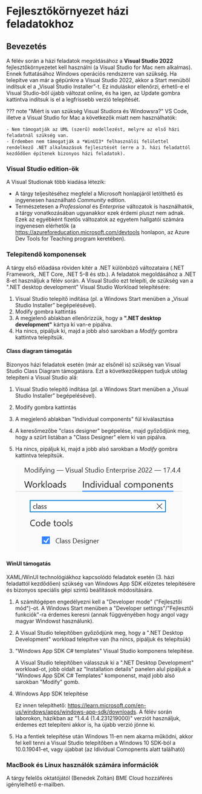 # Fejlesztőkörnyezet házi feladatokhoz

## Bevezetés

A félév során a házi feladatok megoldásához a **Visual Studio 2022** fejlesztőkörnyezetet kell használni (a Visual Studio for Mac nem alkalmas). Ennek futtatásához Windows operációs rendszerre van szükség.  Ha telepítve van már a gépünkre a Visual Studio 2022, akkor a Start menüből indítsuk el a „Visual Studio Installer”-t. Ez induláskor ellenőrzi, érhető-e el Visual Studio-ból újabb változat online, és ha igen, az Update gombra kattintva indítsuk is el a legfrissebb verzió telepítését.

??? note  "Miért is van szükség Visual Studiora és Windowsra?"
    VS Code, illetve a Visual Studio for Mac a következők miatt nem használhatók:
    
    - Nem támogatják az UML (szerű) modellezést, melyre az első házi feladatnál szükség van.
    - Érdemben nem támogatják a *WinUI3* felhasználói felülettel rendelkező .NET alkalmazások fejlesztését (erre a 3. házi feladattól kezdődően építenek bizonyos házi feladatok).

### Visual Studio edition-ök

A Visual Studionak több kiadása létezik:

- A tárgy teljesítéséhez megfelel a Microsoft honlapjáról letölthető és ingyenesen használható *Community* edition.
- Természetesen a *Professional* és *Enterprise* változatok is használhatók, a tárgy vonatkozásában ugyanakkor ezek érdemi pluszt nem adnak. Ezek az egyébként fizetős változatok az egyetem hallgatói számára ingyenesen elérhetők (a https://azureforeducation.microsoft.com/devtools honlapon, az Azure Dev Tools for Teaching program keretében).

### Telepítendő komponensek

A tárgy első előadása röviden kitér a .NET különböző változataira (.NET Framework, .NET Core, .NET 5-8 és  stb.). A feladatok megoldásához a .NET 8-et használjuk a félév során. A Visual Studio ezt telepíti, de szükség van a ".NET desktop development" Visual Studio Workload telepítésére:

1. Visual Studio telepítő indítása (pl. a Windows Start menüben a „Visual Studio Installer” begépelésével).
2. Modify gombra kattintás
3. A megjelenő ablakban ellenőrizzük, hogy a **".NET desktop development"** kártya ki van-e pipálva.
4. Ha nincs, pipáljuk ki, majd a jobb alsó sarokban a *Modify* gombra kattintva telepítsük.

#### Class diagram támogatás

Bizonyos házi feladatok esetén (már az elsőnél is) szükség van Visual Studio Class Diagram támogatásra. Ezt a következőképpen tudjuk utólag telepíteni a Visual Studio alá:

1. Visual Studio telepítő indítása (pl. a Windows Start menüben a „Visual Studio Installer” begépelésével).
2. Modify gombra kattintás
3. A megjelenő ablakban "Individual components" fül kiválasztása
4. A keresőmezőbe "class designer" begépelése, majd győződjünk meg, hogy a szűrt listában a "Class Designer" elem ki van pipálva.
5. Ha nincs, pipáljuk ki, majd a jobb alsó sarokban a *Modify* gombra kattintva telepítsük.

    ![Osztálydiagram támogatás telepítés](images/install-vs-class-diagram.png)

#### WinUI támogatás

XAML/WinUI technológiákhoz kapcsolódó feladatok esetén (3. házi feladattól kezdődően) szükség van Windows App SDK előzetes telepítésére és bizonyos speciális gépi szintű beállítások módosítására.

1. A számítógépen engedélyezni kell a "Developer mode" ("Fejlesztői mód")-ot. A Windows Start menüben a "Developer settings"/"Fejlesztői funkciók"-ra érdemes keresni (annak függvényében hogy angol vagy magyar Windowst használunk).

2. A Visual Studio telepítőben győződjünk meg, hogy a ".NET Desktop Development" workload telepítve van (ha nincs, pipáljuk és telepítsük)

3. "Windows App SDK C# templates" Visual Studio komponens telepítése.
    
    A Visual Studio telepítőben válasszuk ki a ".NET Desktop Development" workload-ot, jobb oldalt az "Installation details" panelen alul pipáljuk a "Windows App SDK C# Templates" komponenst, majd jobb alsó sarokban "Modify" gomb. 

4. Windows App SDK telepítése
    
    Ez innen telepíthető: https://learn.microsoft.com/en-us/windows/apps/windows-app-sdk/downloads. A félév során laborokon, házikban az "1.4.4 (1.4.231219000)" verziót használjuk, érdemes ezt telepíteni akkor is, ha újabb verzió jönne ki.

5. Ha a fentiek telepítése után Windows 11-en nem akarna működni, akkor fel kell tenni a Visual Studio telepítőben a Windows 10 SDK-ból a 10.0.19041-et, vagy újabbat (az Idividual Comopnents alatt található)

### MacBook és Linux használók számára információk

A tárgy felelős oktatójától (Benedek Zoltán) BME Cloud hozzáférés igénylelhető e-mailben.